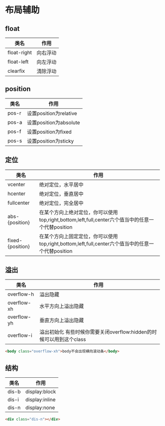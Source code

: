 # 布局辅助
## float


| 类名        | 作用     |
| ----------- | -------- |
| float-right | 向右浮动 |
| float-left  | 向左浮动 |
| clearfix    | 清除浮动 |



## position
| 类名 | 作用 |
| ---- | ---- |
|pos-r      | 设置position为relative |
|pos-a      | 设置position为absolute |
|pos-f      | 设置position为fixed |
|pos-s      | 设置position为sticky |

## 定位

|   类名   |   作用   |
| ---- | ---- |
|vcenter|绝对定位，水平居中|
|hcenter|绝对定位，垂直居中|
|fullcenter|绝对定位，完全居中|
|abs-{position}|在某个方向上绝对定位，你可以使用top,right,bottom,left,full,center六个值当中的任意一个代替position|
|fixed-{position}|在某个方向上固定定位，你可以使用top,right,bottom,left,full,center六个值当中的任意一个代替position|

## 溢出
|   类名   |   作用   |
| ---- | ---- |
|overflow-h|溢出隐藏|
|overflow-xh|水平方向上溢出隐藏|
|overflow-yh|垂直方向上溢出隐藏|
|overflow-i|溢出初始化 有些时候你需要关闭overflow:hidden的时候可以用到这个class|
```html
<body class="overflow-xh">body不会出现横向滚动条</body>
```
## 结构
|   类名   |   作用   |
| ---- | ---- |
|dis-b|display:block|
|dis-i|display:inline|
|dis-n|display:none|
```html
<div class="dis-n"></div>
```